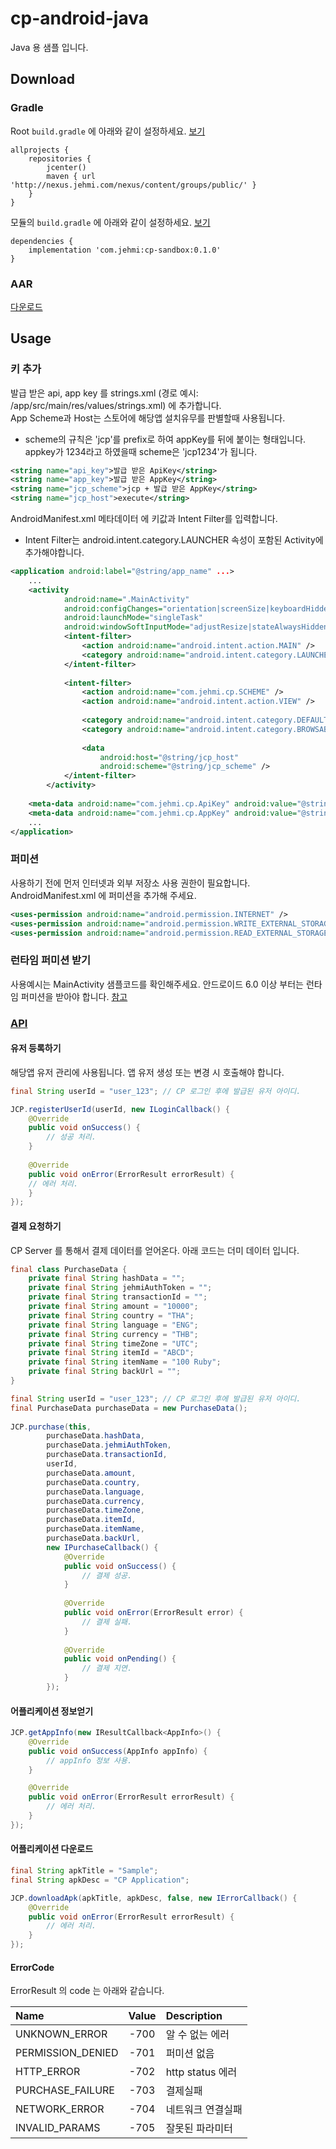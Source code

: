 # cp-android-java
Java 용 샘플 입니다.

## Download

### Gradle

Root `build.gradle` 에 아래와 같이 설정하세요. [보기](./build.gradle)

```
allprojects {
    repositories {
        jcenter()
        maven { url 'http://nexus.jehmi.com/nexus/content/groups/public/' }
    }
}
```

모듈의 `build.gradle` 에 아래와 같이 설정하세요. [보기](app/build.gradle)

```
dependencies {
    implementation 'com.jehmi:cp-sandbox:0.1.0'
}
```

### AAR
[다운로드](../../archive)


## Usage

### 키 추가
발급 받은 api, app key 를  strings.xml (경로 예시: /app/src/main/res/values/strings.xml) 에 추가합니다.</br>
App Scheme과 Host는 스토어에 해당앱 설치유무를 판별할때 사용됩니다.
* scheme의 규칙은 'jcp'를 prefix로 하여 appKey를 뒤에 붙이는 형태입니다. appkey가 1234라고 하였을때 scheme은 'jcp1234'가 됩니다.
```xml
<string name="api_key">발급 받은 ApiKey</string>
<string name="app_key">발급 받은 AppKey</string>
<string name="jcp_scheme">jcp + 발급 받은 AppKey</string>
<string name="jcp_host">execute</string>
```

AndroidManifest.xml 메타데이터 에 키값과 Intent Filter를 입력합니다.
* Intent Filter는 android.intent.category.LAUNCHER 속성이 포함된 Activity에 추가해야합니다.
```xml
<application android:label="@string/app_name" ...>
    ...
    <activity
            android:name=".MainActivity"
            android:configChanges="orientation|screenSize|keyboardHidden"
            android:launchMode="singleTask"
            android:windowSoftInputMode="adjustResize|stateAlwaysHidden">
            <intent-filter>
                <action android:name="android.intent.action.MAIN" />
                <category android:name="android.intent.category.LAUNCHER" />
            </intent-filter>
 
            <intent-filter>
                <action android:name="com.jehmi.cp.SCHEME" />
                <action android:name="android.intent.action.VIEW" />
 
                <category android:name="android.intent.category.DEFAULT" />
                <category android:name="android.intent.category.BROWSABLE" />
 
                <data
                    android:host="@string/jcp_host"
                    android:scheme="@string/jcp_scheme" />
            </intent-filter>
        </activity>
 
    <meta-data android:name="com.jehmi.cp.ApiKey" android:value="@string/api_key"/>
    <meta-data android:name="com.jehmi.cp.AppKey" android:value="@string/app_key"/>
    ...
</application>
```

### 퍼미션

사용하기 전에 먼저 인터넷과 외부 저장소 사용 권한이 필요합니다.
AndroidManifest.xml 에 퍼미션을 추가해 주세요.

```xml
<uses-permission android:name="android.permission.INTERNET" />
<uses-permission android:name="android.permission.WRITE_EXTERNAL_STORAGE" />
<uses-permission android:name="android.permission.READ_EXTERNAL_STORAGE" />
```

### 런타임 퍼미션 받기

사용예시는 MainActivity 샘플코드를 확인해주세요.
안드로이드 6.0 이상 부터는 런타임 퍼미션을 받아야 합니다. [참고](https://developer.android.com/training/permissions/requesting.html)


### [API](../../README.md)

#### 유저 등록하기

해당앱 유저 관리에 사용됩니다. 앱 유저 생성 또는 변경 시 호출해야 합니다.

```java
final String userId = "user_123"; // CP 로그인 후에 발급된 유저 아이디.

JCP.registerUserId(userId, new ILoginCallback() {
    @Override
    public void onSuccess() {
        // 성공 처리.
    }
 
    @Override
    public void onError(ErrorResult errorResult) {
    // 에러 처리.
    }
});
```

#### 결제 요청하기

CP Server 를 통해서 결제 데이터를 얻어온다. 아래 코드는 더미 데이터 입니다.

```java
final class PurchaseData {
    private final String hashData = "";
    private final String jehmiAuthToken = "";
    private final String transactionId = "";
    private final String amount = "10000";
    private final String country = "THA";
    private final String language = "ENG";
    private final String currency = "THB";
    private final String timeZone = "UTC";
    private final String itemId = "ABCD";
    private final String itemName = "100 Ruby";
    private final String backUrl = "";
}
```

```java
final String userId = "user_123"; // CP 로그인 후에 발급된 유저 아이디.
final PurchaseData purchaseData = new PurchaseData();
 
JCP.purchase(this,
        purchaseData.hashData,
        purchaseData.jehmiAuthToken,
        purchaseData.transactionId,
        userId,
        purchaseData.amount,
        purchaseData.country,
        purchaseData.language,
        purchaseData.currency,
        purchaseData.timeZone,
        purchaseData.itemId,
        purchaseData.itemName,
        purchaseData.backUrl,
        new IPurchaseCallback() {
            @Override
            public void onSuccess() {
                // 결제 성공.
            }
 
            @Override
            public void onError(ErrorResult error) {
                // 결제 실패.
            }
 
            @Override
            public void onPending() {
                // 결제 지연.
            }
        });
```

#### 어플리케이션 정보얻기

```java
JCP.getAppInfo(new IResultCallback<AppInfo>() {
    @Override
    public void onSuccess(AppInfo appInfo) {
        // appInfo 정보 사용.
    }

    @Override
    public void onError(ErrorResult errorResult) {
        // 에러 처리.
    }
});
```

#### 어플리케이션 다운로드

```java
final String apkTitle = "Sample";
final String apkDesc = "CP Application";

JCP.downloadApk(apkTitle, apkDesc, false, new IErrorCallback() {
    @Override
    public void onError(ErrorResult errorResult) {
        // 에러 처리.
    }
});
```


#### ErrorCode
ErrorResult 의 code 는 아래와 같습니다.

| Name              | Value | Description     |
| :---------------- |:-----:| :-------------- |
| UNKNOWN_ERROR     | -700  | 알 수 없는 에러    |
| PERMISSION_DENIED | -701  | 퍼미션 없음        |
| HTTP_ERROR        | -702  | http status 에러 |
| PURCHASE_FAILURE  | -703  | 결제실패          |
| NETWORK_ERROR     | -704  | 네트워크 연결실패   |
| INVALID_PARAMS    | -705  | 잘못된 파라미터     |
